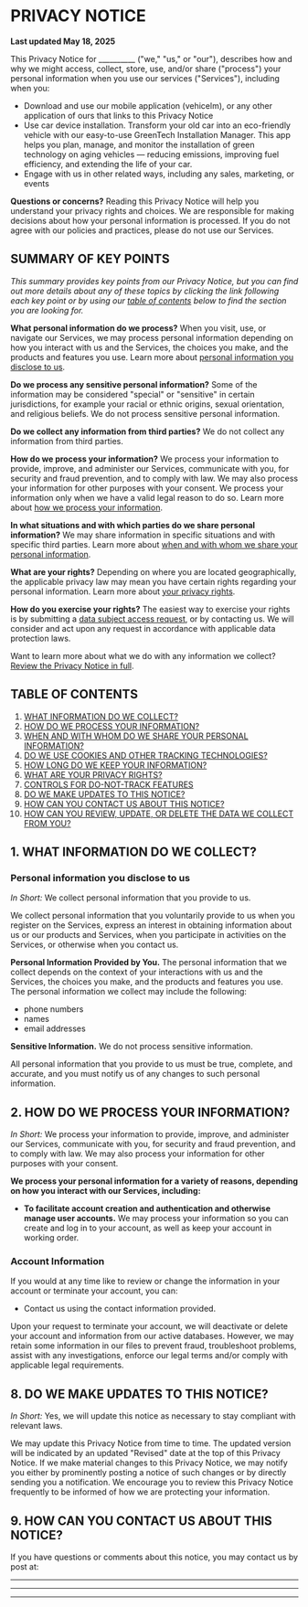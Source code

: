 # PRIVACY NOTICE

**Last updated May 18, 2025**

This Privacy Notice for __________ ("we," "us," or "our"), describes how and why we might access, collect, store, use, and/or share ("process") your personal information when you use our services ("Services"), including when you:

- Download and use our mobile application (vehicelm), or any other application of ours that links to this Privacy Notice
- Use car device installation. Transform your old car into an eco-friendly vehicle with our easy-to-use GreenTech Installation Manager. This app helps you plan, manage, and monitor the installation of green technology on aging vehicles — reducing emissions, improving fuel efficiency, and extending the life of your car.
- Engage with us in other related ways, including any sales, marketing, or events

**Questions or concerns?** Reading this Privacy Notice will help you understand your privacy rights and choices. We are responsible for making decisions about how your personal information is processed. If you do not agree with our policies and practices, please do not use our Services.

## SUMMARY OF KEY POINTS

*This summary provides key points from our Privacy Notice, but you can find out more details about any of these topics by clicking the link following each key point or by using our [table of contents](#toc) below to find the section you are looking for.*

**What personal information do we process?** When you visit, use, or navigate our Services, we may process personal information depending on how you interact with us and the Services, the choices you make, and the products and features you use. Learn more about [personal information you disclose to us](#personalinfo).

**Do we process any sensitive personal information?** Some of the information may be considered "special" or "sensitive" in certain jurisdictions, for example your racial or ethnic origins, sexual orientation, and religious beliefs. We do not process sensitive personal information.

**Do we collect any information from third parties?** We do not collect any information from third parties.

**How do we process your information?** We process your information to provide, improve, and administer our Services, communicate with you, for security and fraud prevention, and to comply with law. We may also process your information for other purposes with your consent. We process your information only when we have a valid legal reason to do so. Learn more about [how we process your information](#infouse).

**In what situations and with which parties do we share personal information?** We may share information in specific situations and with specific third parties. Learn more about [when and with whom we share your personal information](#whoshare).

**What are your rights?** Depending on where you are located geographically, the applicable privacy law may mean you have certain rights regarding your personal information. Learn more about [your privacy rights](#privacyrights).

**How do you exercise your rights?** The easiest way to exercise your rights is by submitting a [data subject access request](https://app.termly.io/notify/2602131a-8263-4726-b5a9-82ca316ce8d9), or by contacting us. We will consider and act upon any request in accordance with applicable data protection laws.

Want to learn more about what we do with any information we collect? [Review the Privacy Notice in full](#toc).

## TABLE OF CONTENTS

1. [WHAT INFORMATION DO WE COLLECT?](#infocollect)
2. [HOW DO WE PROCESS YOUR INFORMATION?](#infouse)
3. [WHEN AND WITH WHOM DO WE SHARE YOUR PERSONAL INFORMATION?](#whoshare)
4. [DO WE USE COOKIES AND OTHER TRACKING TECHNOLOGIES?](#cookies)
5. [HOW LONG DO WE KEEP YOUR INFORMATION?](#inforetain)
6. [WHAT ARE YOUR PRIVACY RIGHTS?](#privacyrights)
7. [CONTROLS FOR DO-NOT-TRACK FEATURES](#DNT)
8. [DO WE MAKE UPDATES TO THIS NOTICE?](#policyupdates)
9. [HOW CAN YOU CONTACT US ABOUT THIS NOTICE?](#contact)
10. [HOW CAN YOU REVIEW, UPDATE, OR DELETE THE DATA WE COLLECT FROM YOU?](#request)

## 1. WHAT INFORMATION DO WE COLLECT?

### Personal information you disclose to us

*In Short:* We collect personal information that you provide to us.

We collect personal information that you voluntarily provide to us when you register on the Services, express an interest in obtaining information about us or our products and Services, when you participate in activities on the Services, or otherwise when you contact us.

**Personal Information Provided by You.** The personal information that we collect depends on the context of your interactions with us and the Services, the choices you make, and the products and features you use. The personal information we collect may include the following:

- phone numbers
- names
- email addresses

**Sensitive Information.** We do not process sensitive information.

All personal information that you provide to us must be true, complete, and accurate, and you must notify us of any changes to such personal information.

## 2. HOW DO WE PROCESS YOUR INFORMATION?

*In Short:* We process your information to provide, improve, and administer our Services, communicate with you, for security and fraud prevention, and to comply with law. We may also process your information for other purposes with your consent.

**We process your personal information for a variety of reasons, depending on how you interact with our Services, including:**

- **To facilitate account creation and authentication and otherwise manage user accounts.** We may process your information so you can create and log in to your account, as well as keep your account in working order.




### Account Information

If you would at any time like to review or change the information in your account or terminate your account, you can:

- Contact us using the contact information provided.

Upon your request to terminate your account, we will deactivate or delete your account and information from our active databases. However, we may retain some information in our files to prevent fraud, troubleshoot problems, assist with any investigations, enforce our legal terms and/or comply with applicable legal requirements.


## 8. DO WE MAKE UPDATES TO THIS NOTICE?

*In Short:* Yes, we will update this notice as necessary to stay compliant with relevant laws.

We may update this Privacy Notice from time to time. The updated version will be indicated by an updated "Revised" date at the top of this Privacy Notice. If we make material changes to this Privacy Notice, we may notify you either by prominently posting a notice of such changes or by directly sending you a notification. We encourage you to review this Privacy Notice frequently to be informed of how we are protecting your information.

## 9. HOW CAN YOU CONTACT US ABOUT THIS NOTICE?

If you have questions or comments about this notice, you may contact us by post at:

__________  
__________  
__________

